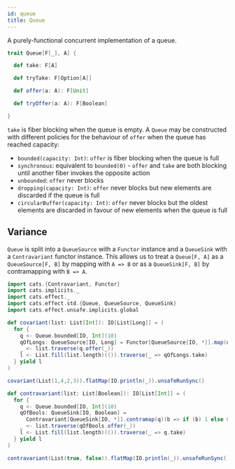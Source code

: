 ```yaml
---
id: queue
title: Queue
---
```


A purely-functional concurrent implementation of a queue.

```scala
trait Queue[F[_], A] {

  def take: F[A]

  def tryTake: F[Option[A]]

  def offer(a: A): F[Unit]

  def tryOffer(a: A): F[Boolean]

}
```

`take` is fiber blocking when the queue is empty. A `Queue` may be constructed
with different policies for the behaviour of `offer` when the queue has reached
capacity:

- `bounded(capacity: Int)`: `offer` is fiber blocking when the queue is full
- `synchronous`: equivalent to `bounded(0)` - `offer` and `take` are both blocking
  until another fiber invokes the opposite action
- `unbounded`: `offer` never blocks
- `dropping(capacity: Int)`: `offer` never blocks but new elements are discarded if the
  queue is full
- `circularBuffer(capacity: Int)`: `offer` never blocks but the oldest elements are discarded
  in favour of new elements when the queue is full

## Variance

`Queue` is split into a `QueueSource` with a `Functor` instance and a
`QueueSink` with a `Contravariant` functor instance. This allows us to
treat a `Queue[F, A]` as a `QueueSource[F, B]` by mapping with `A => B`
or as a `QueueSink[F, B]` by contramapping with `B => A`.

```scala mdoc:reset
import cats.{Contravariant, Functor}
import cats.implicits._
import cats.effect._
import cats.effect.std.{Queue, QueueSource, QueueSink}
import cats.effect.unsafe.implicits.global

def covariant(list: List[Int]): IO[List[Long]] = (
  for {
    q <- Queue.bounded[IO, Int](10)
    qOfLongs: QueueSource[IO, Long] = Functor[QueueSource[IO, *]].map(q)(_.toLong)
    _ <- list.traverse(q.offer(_))
    l <- List.fill(list.length)(()).traverse(_ => qOfLongs.take)
  } yield l
)

covariant(List(1,4,2,3)).flatMap(IO.println(_)).unsafeRunSync()

def contravariant(list: List[Boolean]): IO[List[Int]] = (
  for {
    q <- Queue.bounded[IO, Int](10)
    qOfBools: QueueSink[IO, Boolean] =
      Contravariant[QueueSink[IO, *]].contramap(q)(b => if (b) 1 else 0)
    _ <- list.traverse(qOfBools.offer(_))
    l <- List.fill(list.length)(()).traverse(_ => q.take)
  } yield l
)

contravariant(List(true, false)).flatMap(IO.println(_)).unsafeRunSync()
```
